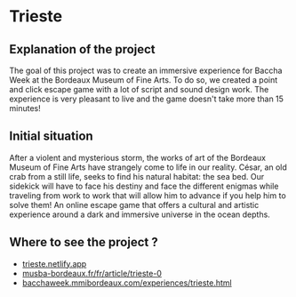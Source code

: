 # Trieste

## Explanation of the project

The goal of this project was to create an immersive experience for Baccha Week at the Bordeaux Museum of Fine Arts.
To do so, we created a point and click escape game with a lot of script and sound design work. The experience is very pleasant to live and the game doesn't take more than 15 minutes!

## Initial situation

After a violent and mysterious storm, the works of art of the Bordeaux Museum of Fine Arts have strangely come to life in our reality. César, an old crab from a still life, seeks to find his natural habitat: the sea bed. Our sidekick will have to face his destiny and face the different enigmas while traveling from work to work that will allow him to advance if you help him to solve them! An online escape game that offers a cultural and artistic experience around a dark and immersive universe in the ocean depths.

## Where to see the project ?

- [trieste.netlify.app](https://trieste.netlify.app)
- [musba-bordeaux.fr/fr/article/trieste-0](http://www.musba-bordeaux.fr/fr/article/trieste-0)
- [bacchaweek.mmibordeaux.com/experiences/trieste.html](https://bacchaweek.mmibordeaux.com/experiences/trieste.html)
